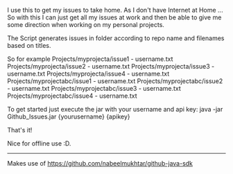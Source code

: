 I use this to get my issues to take home. As I don't have Internet at Home ... So with this I can just get all my issues at work and then be able to give me some direction
when working on my personal projects.

The Script generates issues in folder according to repo name and filenames based on titles.

So for example
Projects/myprojecta/issue1 - username.txt
Projects/myprojecta/issue2 - username.txt
Projects/myprojecta/issue3 - username.txt
Projects/myprojecta/issue4 - username.txt
Projects/myprojectabc/issue1 - username.txt
Projects/myprojectabc/issue2 - username.txt
Projects/myprojectabc/issue3 - username.txt
Projects/myprojectabc/issue4 - username.txt

To get started just execute the jar with your username and api key:
java -jar Github_Issues.jar {yourusername} {apikey}

That's it!

Nice for offline use :D.

---
Makes use of https://github.com/nabeelmukhtar/github-java-sdk